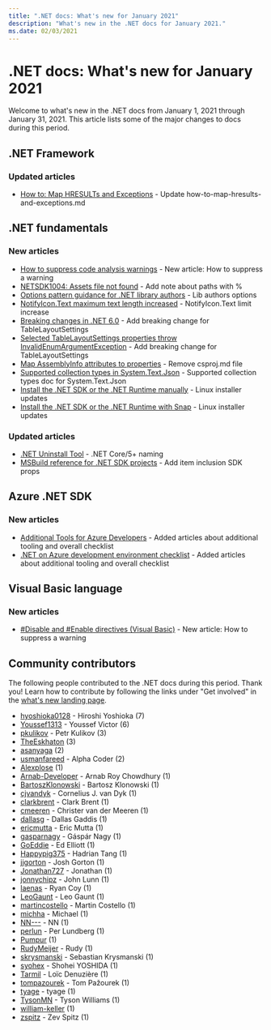 ```yaml
---
title: ".NET docs: What's new for January 2021"
description: "What's new in the .NET docs for January 2021."
ms.date: 02/03/2021
---
```


# .NET docs: What's new for January 2021

Welcome to what's new in the .NET docs from January 1, 2021 through January 31, 2021. This article lists some of the major changes to docs during this period.

## .NET Framework

### Updated articles

- [How to: Map HRESULTs and Exceptions](../framework/interop/how-to-map-hresults-and-exceptions.md) - Update how-to-map-hresults-and-exceptions.md

## .NET fundamentals

### New articles

- [How to suppress code analysis warnings](../fundamentals/code-analysis/suppress-warnings.md) - New article: How to suppress a warning
- [NETSDK1004: Assets file not found](../core/tools/sdk-errors/netsdk1004.md) - Add note about paths with %
- [Options pattern guidance for .NET library authors](../core/extensions/options-library-authors.md) - Lib authors options
- [NotifyIcon.Text maximum text length increased](../core/compatibility/windows-forms/6.0/notifyicon-text-max-text-length-increased.md) - NotifyIcon.Text limit increase
- [Breaking changes in .NET 6.0](../core/compatibility/6.0.md) - Add breaking change for TableLayoutSettings
- [Selected TableLayoutSettings properties throw InvalidEnumArgumentException](../core/compatibility/windows-forms/6.0/tablelayoutsettings-apis-throw-invalidenumargumentexception.md) - Add breaking change for TableLayoutSettings
- [Map AssemblyInfo attributes to properties](/dotnet/core/project-sdk/msbuild-props#assembly-info-generation-properties) - Remove csproj.md file
- [Supported collection types in System.Text.Json](../standard/serialization/system-text-json-supported-collection-types.md) - Supported collection types doc for System.Text.Json
- [Install the .NET SDK or the .NET Runtime manually](../core/install/linux-scripted-manual.md) - Linux installer updates
- [Install the .NET SDK or the .NET Runtime with Snap](../core/install/linux-snap.md) - Linux installer updates

### Updated articles

- [.NET Uninstall Tool](../core/additional-tools/uninstall-tool.md) - .NET Core/5+ naming
- [MSBuild reference for .NET SDK projects](../core/project-sdk/msbuild-props.md) - Add item inclusion SDK props

## Azure .NET SDK

### New articles

- [Additional Tools for Azure Developers](../azure/azure-tools.md) - Added articles about additional tooling and overall checklist
- [.NET on Azure development environment checklist](../azure/dotnet-dev-env-checklist.md) - Added articles about additional tooling and overall checklist

## Visual Basic language

### New articles

- [#Disable and #Enable directives (Visual Basic)](../visual-basic/language-reference/directives/disable-enable.md) - New article: How to suppress a warning

## Community contributors

The following people contributed to the .NET docs during this period. Thank you! Learn how to contribute by following the links under "Get involved" in the [what's new landing page](index.yml).

- [hyoshioka0128](https://github.com/hyoshioka0128) - Hiroshi Yoshioka (7)
- [Youssef1313](https://github.com/Youssef1313) - Youssef Victor (6)
- [pkulikov](https://github.com/pkulikov) - Petr Kulikov (3)
- [TheEskhaton](https://github.com/TheEskhaton) (3)
- [asanyaga](https://github.com/asanyaga) (2)
- [usmanfareed](https://github.com/usmanfareed) - Alpha Coder (2)
- [Alexplose](https://github.com/Alexplose) (1)
- [Arnab-Developer](https://github.com/Arnab-Developer) - Arnab Roy Chowdhury (1)
- [BartoszKlonowski](https://github.com/BartoszKlonowski) - Bartosz Klonowski (1)
- [cjvandyk](https://github.com/cjvandyk) - Cornelius J. van Dyk (1)
- [clarkbrent](https://github.com/clarkbrent) - Clark Brent (1)
- [cmeeren](https://github.com/cmeeren) - Christer van der Meeren (1)
- [dallasg](https://github.com/dallasg) - Dallas Gaddis (1)
- [ericmutta](https://github.com/ericmutta) - Eric Mutta (1)
- [gasparnagy](https://github.com/gasparnagy) - Gáspár Nagy (1)
- [GoEddie](https://github.com/GoEddie) - Ed Elliott (1)
- [Happypig375](https://github.com/Happypig375) - Hadrian Tang (1)
- [jjgorton](https://github.com/jjgorton) - Josh Gorton (1)
- [Jonathan727](https://github.com/Jonathan727) - Jonathan (1)
- [jonnychipz](https://github.com/jonnychipz) - John Lunn (1)
- [laenas](https://github.com/laenas) - Ryan Coy (1)
- [LeoGaunt](https://github.com/LeoGaunt) - Leo Gaunt (1)
- [martincostello](https://github.com/martincostello) - Martin Costello (1)
- [michha](https://github.com/michha) - Michael (1)
- [NN---](https://github.com/NN---) - NN (1)
- [perlun](https://github.com/perlun) - Per Lundberg (1)
- [Pumpur](https://github.com/Pumpur) (1)
- [RudyMeijer](https://github.com/RudyMeijer) - Rudy (1)
- [skrysmanski](https://github.com/skrysmanski) - Sebastian Krysmanski (1)
- [syohex](https://github.com/syohex) - Shohei YOSHIDA (1)
- [Tarmil](https://github.com/Tarmil) - Loïc Denuzière (1)
- [tompazourek](https://github.com/tompazourek) - Tom Pažourek (1)
- [tyage](https://github.com/tyage) - tyage (1)
- [TysonMN](https://github.com/TysonMN) - Tyson Williams (1)
- [william-keller](https://github.com/william-keller) (1)
- [zspitz](https://github.com/zspitz) - Zev Spitz (1)
